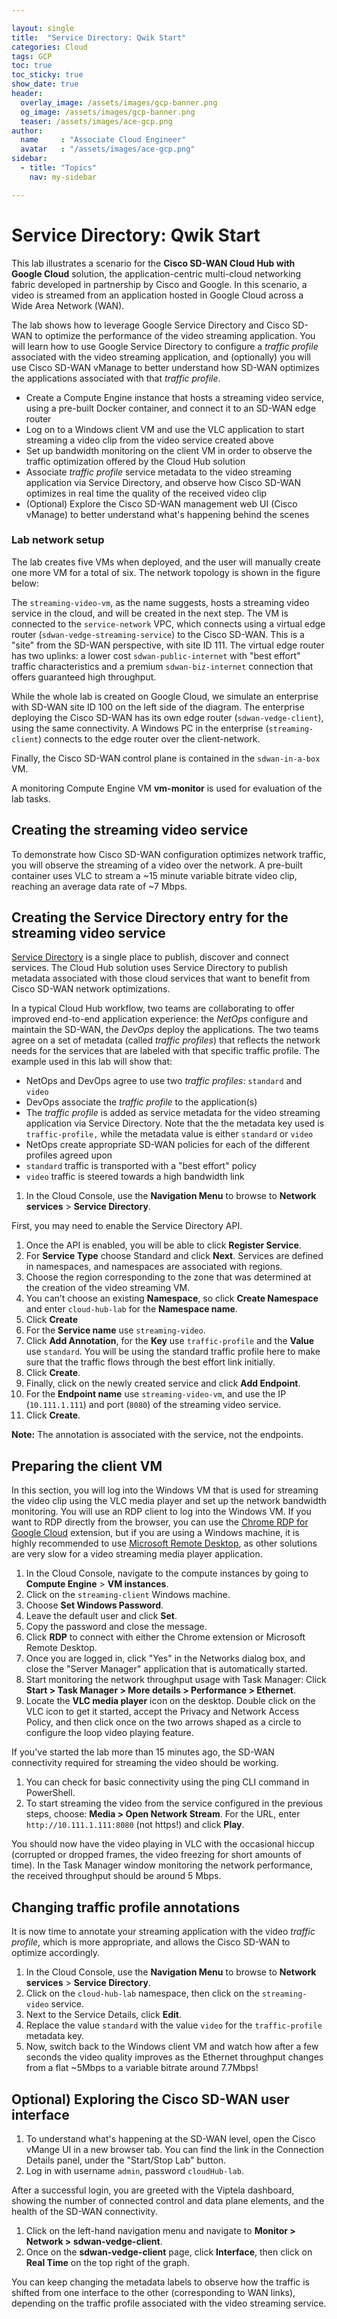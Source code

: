 ```yaml
---

layout: single
title:  "Service Directory: Qwik Start"
categories: Cloud
tags: GCP
toc: true
toc_sticky: true
show_date: true
header:
  overlay_image: /assets/images/gcp-banner.png
  og_image: /assets/images/gcp-banner.png
  teaser: /assets/images/ace-gcp.png
author:
  name     : "Associate Cloud Engineer"
  avatar   : "/assets/images/ace-gcp.png"
sidebar:
  - title: "Topics"
    nav: my-sidebar

---
```


# Service Directory: Qwik Start

This lab illustrates a scenario for the **Cisco SD-WAN Cloud Hub with Google Cloud** solution, the application-centric multi-cloud networking fabric  developed in partnership by Cisco and Google. In this scenario, a video  is streamed from an application hosted in Google Cloud across a Wide  Area Network (WAN).



The lab shows how to leverage Google Service Directory and Cisco SD-WAN  to optimize the performance of the video streaming application. You will learn how to use Google Service Directory to configure a *traffic  profile* associated with the video streaming application, and  (optionally) you will use Cisco SD-WAN vManage to better understand how  SD-WAN optimizes the applications associated with that *traffic  profile*.

- Create a Compute Engine instance that hosts a streaming video  service, using a pre-built Docker container, and connect it to an SD-WAN edge router
- Log on to a Windows client VM and use the VLC application to start streaming a video clip from the video service created above
- Set up bandwidth monitoring on the client VM in order to observe the traffic optimization offered by the Cloud Hub solution
- Associate  *traffic profile* service metadata to the video  streaming application via Service Directory, and observe how Cisco  SD-WAN optimizes in real time the quality of the received video clip
- (Optional) Explore the Cisco SD-WAN management web UI (Cisco vManage) to better understand what's happening behind the scenes

### Lab network setup

The lab creates five VMs when deployed, and the user will manually  create one more VM for a total of six. The network topology is shown in  the figure below:



The `streaming-video-vm`, as the name suggests, hosts a  streaming video service in the cloud, and will be created in the next  step. The VM is connected to the `service-network` VPC, which connects using a virtual edge router (`sdwan-vedge-streaming-service`) to the Cisco SD-WAN. This is a "site" from the SD-WAN perspective, with site ID 111. The virtual edge router has two uplinks: a lower cost `sdwan-public-internet` with "best effort" traffic characteristics and a premium `sdwan-biz-internet` connection that offers guaranteed high throughput.

While the whole lab is created on Google Cloud, we simulate an  enterprise with SD-WAN site ID 100 on the left side of the diagram. The  enterprise deploying the Cisco SD-WAN has its own edge router (`sdwan-vedge-client`), using the same connectivity. A Windows PC in the enterprise (`streaming-client`) connects to the edge router over the client-network.

Finally, the Cisco SD-WAN control plane is contained in the `sdwan-in-a-box` VM.

A monitoring Compute Engine VM **vm-monitor** is used for evaluation of the lab tasks.



## Creating the streaming video service

To demonstrate how Cisco SD-WAN configuration optimizes network  traffic, you will observe the streaming of a video over the network. A  pre-built container uses VLC to stream a ~15 minute variable bitrate  video clip, reaching an average data rate of ~7 Mbps.

## Creating the Service Directory entry for the streaming video service

[Service Directory](https://cloud.google.com/service-directory) is a single place to publish, discover and connect services. The Cloud  Hub solution uses Service Directory to publish metadata associated with  those cloud services that want to benefit from Cisco SD-WAN network  optimizations.

In a typical Cloud Hub workflow, two teams are collaborating to offer improved end-to-end application experience: the *NetOps* configure and maintain the SD-WAN, the *DevOps* deploy the applications. The two teams agree on a set of metadata (called *traffic profiles*) that reflects the network needs for the services that are labeled with  that specific traffic profile. The example used in this lab will show  that:

- NetOps and DevOps agree to use two *traffic profiles*: `standard` and `video`
- DevOps associate the *traffic profile* to the application(s)
- The *traffic profile* is added as service metadata for the video streaming application via Service Directory. Note that the the metadata key used is `traffic-profile,` while the metadata value is either `standard` or `video`
- NetOps create appropriate SD-WAN policies for each of the different profiles agreed upon
- `standard` traffic is transported  with a "best effort" policy
- `video` traffic is steered towards a high bandwidth link

1. In the Cloud Console, use the **Navigation Menu** to browse to **Network services** > **Service Directory**.

First, you may need to enable the Service Directory API.

1. Once the API is enabled, you will be able to click **Register Service**.
2. For **Service Type** choose Standard and click **Next**. Services are defined in namespaces, and namespaces are associated with regions.
3. Choose the region corresponding to the zone that was determined at the creation of the video streaming VM.
4. You can’t choose an existing **Namespace**, so click **Create Namespace** and enter `cloud-hub-lab` for the **Namespace name**.
5. Click **Create**
6. For the **Service name** use `streaming-video`.
7. Click **Add Annotation**, for the **Key** use `traffic-profile` and the **Value** use `standard`. You will be using the standard traffic profile here to make sure that  the traffic flows through the best effort link initially.
8. Click **Create**.
9. Finally, click on the newly created service and click **Add Endpoint**.
10. For the **Endpoint name** use `streaming-video-vm`, and use the IP (`10.111.1.111`) and port (`8080`) of the streaming video service.
11. Click **Create**.

**Note:**  The annotation is associated with the service, not the endpoints.

## Preparing the client VM

In this section, you will log into the Windows VM that is used for  streaming the video clip using the VLC media player and set up the  network bandwidth monitoring. You will use an RDP client to log into the Windows VM. If you want to RDP directly from the browser, you can use  the [Chrome RDP for Google Cloud](https://chrome.google.com/webstore/detail/chrome-rdp-for-google-clo/mpbbnannobiobpnfblimoapbephgifkm) extension, but if you are using a Windows machine, it is highly recommended to use [Microsoft Remote Desktop](https://www.microsoft.com/en-us/p/microsoft-remote-desktop/9wzdncrfj3ps), as other solutions are very slow for a video streaming media player application.

1. In the Cloud Console, navigate to the compute instances by going to **Compute Engine** > **VM instances**.
2. Click on the `streaming-client` Windows machine.
3. Choose **Set Windows Password**.
4. Leave the default user and click **Set**.
5. Copy the password and close the message.
6. Click **RDP** to connect with either the Chrome extension or Microsoft Remote Desktop.
7. Once you are logged in, click "Yes" in the Networks dialog box, and  close the "Server Manager" application that is automatically started.
8. Start monitoring the network throughput usage with Task Manager: Click **Start > Task Manager > More details > Performance > Ethernet**.
9. Locate the **VLC media player** icon on the desktop.  Double click on the VLC icon to get it started, accept the Privacy and  Network Access Policy, and then click once on the two arrows shaped as a circle to configure  the loop video playing feature.

If you've started the lab more than 15 minutes ago, the SD-WAN connectivity required for streaming the video should be working.

1. You can check for basic connectivity using the ping CLI command in PowerShell.
2. To start streaming the video from the service configured in the previous steps, choose: **Media > Open Network Stream**. For the URL, enter `http://10.111.1.111:8080` (not https!) and click **Play**.

You should now have the video playing in VLC with the occasional hiccup  (corrupted or dropped frames, the video freezing for short amounts of  time). In the Task Manager window monitoring the network performance,  the received throughput should be around 5 Mbps.



## Changing traffic profile annotations

It is now time to annotate your streaming application with the video *traffic profile*, which is more appropriate, and allows the Cisco SD-WAN to optimize accordingly.

1. In the Cloud Console, use the **Navigation Menu** to browse to **Network services** > **Service Directory**.
2. Click on the `cloud-hub-lab` namespace, then click on the `streaming-video` service.
3. Next to the Service Details, click **Edit**.
4. Replace the value `standard` with the value `video` for the `traffic-profile` metadata key.
5. Now, switch back to the Windows client VM and watch how after a few  seconds the video quality improves as the Ethernet throughput changes  from a flat ~5Mbps to a variable bitrate around 7.7Mbps!

## Optional) Exploring the Cisco SD-WAN user interface

1. To understand what's happening at the SD-WAN level, open the Cisco  vMange UI in a new browser tab. You can find the link in the Connection  Details panel, under the "Start/Stop Lab" button.
2. Log in with username `admin`, password `cloudHub-lab`.

After a successful login, you are greeted with the Viptela dashboard, showing the number of connected control and data plane elements, and  the health of the SD-WAN connectivity.

1. Click on the left-hand navigation menu and navigate to **Monitor > Network > sdwan-vedge-client**.
2. Once on the **sdwan-vedge-client** page, click **Interface**, then click on **Real Time** on the top right of the graph.

You can keep changing the metadata labels to observe how the traffic  is shifted from one interface to the other (corresponding to WAN links), depending on the traffic profile associated with the video streaming  service.
